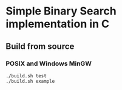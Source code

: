 # Simple Binary Search implementation in C

## Build from source
### POSIX and Windows MinGW
```
./build.sh test
./build.sh example
```
